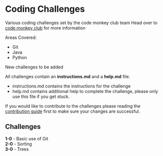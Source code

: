 # Coding Challenges
Various coding challenges set by the code monkey club team
Head over to [code monkey club](https://www.codemonkey.club/jungle-code-challenge-corner/) for more information

Areas Covered:
- Git
- Java
- Python

New challenges to be added

All challenges contain an **instructions.md** and a **help.md** file.
- instructions.md contains the instructions for the challenge
- help.md contains additional help to complete the challenge, please only use this file if you get stuck.

If you would like to contribute to the challenges please reading the [contribution guide](contributing.md) first to make sure your changes are successful.

## Challenges ##
**1-0** - Basic use of Git\
**2-0** - Sorting\
**3-0** - Trees
